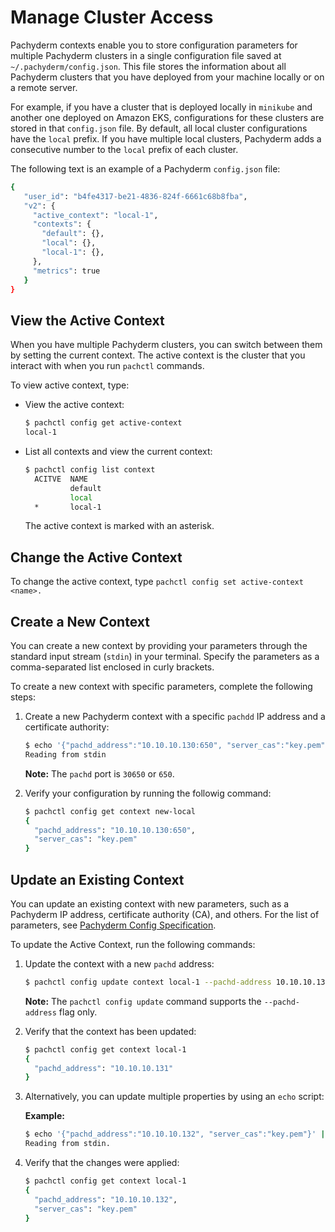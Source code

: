 # Manage Cluster Access

Pachyderm contexts enable you to store configuration parameters for
multiple Pachyderm clusters in a single configuration file saved at
`~/.pachyderm/config.json`. This file stores the information
about all Pachyderm clusters that you have deployed from your
machine locally or on a remote server.

For example, if you have a cluster that
is deployed locally in `minikube` and another one deployed on
Amazon EKS, configurations for these clusters are stored in
that `config.json` file. By default, all local cluster configurations
have the `local` prefix. If you have multiple local clusters,
Pachyderm adds a consecutive number to the `local` prefix
of each cluster.

The following text is an example of a Pachyderm `config.json` file:

```bash
{
   "user_id": "b4fe4317-be21-4836-824f-6661c68b8fba",
   "v2": {
     "active_context": "local-1",
     "contexts": {
       "default": {},
       "local": {},
       "local-1": {},
     },
     "metrics": true
   }
}
```

## View the Active Context

When you have multiple Pachyderm clusters, you can switch
between them by setting the current context.
The active context is the cluster that you interact with when
you run `pachctl` commands.

To view active context, type:

* View the active context:

  ```bash
  $ pachctl config get active-context
  local-1
  ```

* List all contexts and view the current context:

  ```bash
  $ pachctl config list context
    ACITVE  NAME
            default
            local
    *       local-1
  ```

  The active context is marked with an asterisk.

## Change the Active Context

To change the active context, type `pachctl config set
active-context <name>.`

## Create a New Context

You can create a new context by providing your parameters
through the standard input stream (`stdin`) in your terminal.
Specify the parameters as a comma-separated list enclosed in
curly brackets.

To create a new context with specific parameters, complete
the following steps:

1. Create a new Pachyderm context with a specific `pachdd` IP address
and a certificate authority:

   ```bash
   $ echo '{"pachd_address":"10.10.10.130:650", "server_cas":"key.pem"}' | pachctl config set context new-local
   Reading from stdin
   ```

   **Note:** The `pachd` port is `30650` or `650`.

1. Verify your configuration by running the followig command:

   ```bash
   $ pachctl config get context new-local
   {
     "pachd_address": "10.10.10.130:650",
     "server_cas": "key.pem"
   }
   ```

## Update an Existing Context

You can update an existing context with new parameters, such
as a Pachyderm IP address, certificate authority (CA), and others.
For the list of parameters, see [Pachyderm Config Specification](../reference/config_spec.html).

To update the Active Context, run the following commands:

1. Update the context with a new `pachd` address:

   ```bash
   $ pachctl config update context local-1 --pachd-address 10.10.10.131
   ```

   **Note:** The `pachctl config update` command supports the `--pachd-address`
   flag only.

1. Verify that the context has been updated:

   ```bash
   $ pachctl config get context local-1
   {
     "pachd_address": "10.10.10.131"
   }
   ```

1. Alternatively, you can update multiple properties by using
an `echo` script:

   **Example:**

   ```bash
   $ echo '{"pachd_address":"10.10.10.132", "server_cas":"key.pem"}' | pachctl config set context local-1 --overwrite
   Reading from stdin.
   ```

1. Verify that the changes were applied:

   ```bash
   $ pachctl config get context local-1
   {
     "pachd_address": "10.10.10.132",
     "server_cas": "key.pem"
   }
   ```
